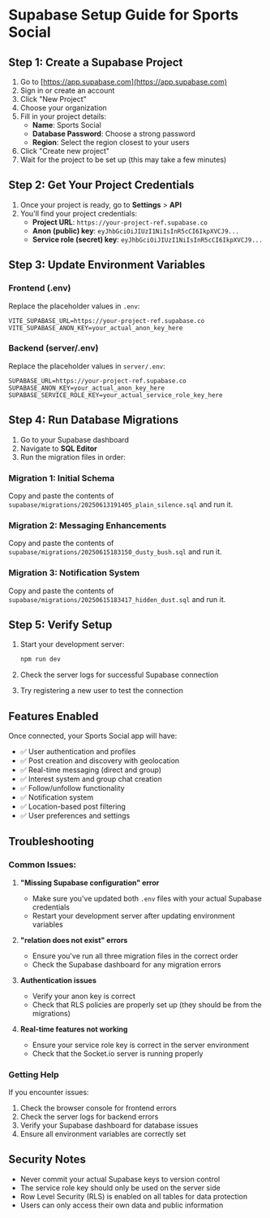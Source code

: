 # Supabase Setup Guide for Sports Social

## Step 1: Create a Supabase Project

1. Go to [https://app.supabase.com](https://app.supabase.com)
2. Sign in or create an account
3. Click "New Project"
4. Choose your organization
5. Fill in your project details:
   - **Name**: Sports Social
   - **Database Password**: Choose a strong password
   - **Region**: Select the region closest to your users
6. Click "Create new project"
7. Wait for the project to be set up (this may take a few minutes)

## Step 2: Get Your Project Credentials

1. Once your project is ready, go to **Settings** > **API**
2. You'll find your project credentials:
   - **Project URL**: `https://your-project-ref.supabase.co`
   - **Anon (public) key**: `eyJhbGciOiJIUzI1NiIsInR5cCI6IkpXVCJ9...`
   - **Service role (secret) key**: `eyJhbGciOiJIUzI1NiIsInR5cCI6IkpXVCJ9...`

## Step 3: Update Environment Variables

### Frontend (.env)
Replace the placeholder values in `.env`:
```env
VITE_SUPABASE_URL=https://your-project-ref.supabase.co
VITE_SUPABASE_ANON_KEY=your_actual_anon_key_here
```

### Backend (server/.env)
Replace the placeholder values in `server/.env`:
```env
SUPABASE_URL=https://your-project-ref.supabase.co
SUPABASE_ANON_KEY=your_actual_anon_key_here
SUPABASE_SERVICE_ROLE_KEY=your_actual_service_role_key_here
```

## Step 4: Run Database Migrations

1. Go to your Supabase dashboard
2. Navigate to **SQL Editor**
3. Run the migration files in order:

### Migration 1: Initial Schema
Copy and paste the contents of `supabase/migrations/20250613191405_plain_silence.sql` and run it.

### Migration 2: Messaging Enhancements
Copy and paste the contents of `supabase/migrations/20250615183150_dusty_bush.sql` and run it.

### Migration 3: Notification System
Copy and paste the contents of `supabase/migrations/20250615183417_hidden_dust.sql` and run it.

## Step 5: Verify Setup

1. Start your development server:
   ```bash
   npm run dev
   ```

2. Check the server logs for successful Supabase connection
3. Try registering a new user to test the connection

## Features Enabled

Once connected, your Sports Social app will have:

- ✅ User authentication and profiles
- ✅ Post creation and discovery with geolocation
- ✅ Real-time messaging (direct and group)
- ✅ Interest system and group chat creation
- ✅ Follow/unfollow functionality
- ✅ Notification system
- ✅ Location-based post filtering
- ✅ User preferences and settings

## Troubleshooting

### Common Issues:

1. **"Missing Supabase configuration" error**
   - Make sure you've updated both `.env` files with your actual Supabase credentials
   - Restart your development server after updating environment variables

2. **"relation does not exist" errors**
   - Ensure you've run all three migration files in the correct order
   - Check the Supabase dashboard for any migration errors

3. **Authentication issues**
   - Verify your anon key is correct
   - Check that RLS policies are properly set up (they should be from the migrations)

4. **Real-time features not working**
   - Ensure your service role key is correct in the server environment
   - Check that the Socket.io server is running properly

### Getting Help

If you encounter issues:
1. Check the browser console for frontend errors
2. Check the server logs for backend errors
3. Verify your Supabase dashboard for database issues
4. Ensure all environment variables are correctly set

## Security Notes

- Never commit your actual Supabase keys to version control
- The service role key should only be used on the server side
- Row Level Security (RLS) is enabled on all tables for data protection
- Users can only access their own data and public information